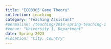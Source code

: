 ```yaml
---
title: "ECO3305 Game Theory"
collection: teaching
category: "Teaching Assistant"
#permalink: /teaching/2014-spring-teaching-1
#venue: "University 1, Department"
date: Spring 2023
#location: "City, Country"
---
```

